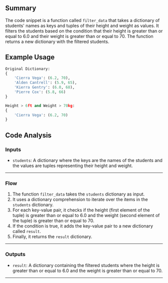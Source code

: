## Summary
The code snippet is a function called `filter_data` that takes a dictionary of students' names as keys and tuples of their height and weight as values. It filters the students based on the condition that their height is greater than or equal to 6.0 and their weight is greater than or equal to 70. The function returns a new dictionary with the filtered students.

## Example Usage
```python
Original Dictionary:
{
    'Cierra Vega': (6.2, 70),
    'Alden Cantrell': (5.9, 65),
    'Kierra Gentry': (6.0, 68),
    'Pierre Cox': (5.8, 66)
}

Height > 6ft and Weight > 70kg:
{
    'Cierra Vega': (6.2, 70)
}
```

## Code Analysis
### Inputs
- `students`: A dictionary where the keys are the names of the students and the values are tuples representing their height and weight.
___
### Flow
1. The function `filter_data` takes the `students` dictionary as input.
2. It uses a dictionary comprehension to iterate over the items in the `students` dictionary.
3. For each key-value pair, it checks if the height (first element of the tuple) is greater than or equal to 6.0 and the weight (second element of the tuple) is greater than or equal to 70.
4. If the condition is true, it adds the key-value pair to a new dictionary called `result`.
5. Finally, it returns the `result` dictionary.
___
### Outputs
- `result`: A dictionary containing the filtered students where the height is greater than or equal to 6.0 and the weight is greater than or equal to 70.
___
